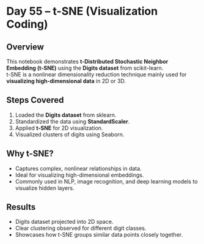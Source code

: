 # Day 55 – t-SNE (Visualization Coding)

## Overview
This notebook demonstrates **t-Distributed Stochastic Neighbor Embedding (t-SNE)** using the **Digits dataset** from scikit-learn.  
t-SNE is a nonlinear dimensionality reduction technique mainly used for **visualizing high-dimensional data** in 2D or 3D.

## Steps Covered
1. Loaded the **Digits dataset** from sklearn.  
2. Standardized the data using **StandardScaler**.  
3. Applied **t-SNE** for 2D visualization.  
4. Visualized clusters of digits using Seaborn.  

## Why t-SNE?
- Captures complex, nonlinear relationships in data.  
- Ideal for visualizing high-dimensional embeddings.  
- Commonly used in NLP, image recognition, and deep learning models to visualize hidden layers.

## Results
- Digits dataset projected into 2D space.  
- Clear clustering observed for different digit classes.  
- Showcases how t-SNE groups similar data points closely together.
